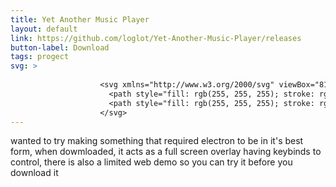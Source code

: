 ```yaml
---
title: Yet Another Music Player
layout: default
link: https://github.com/loglot/Yet-Another-Music-Player/releases
button-label: Download
tags: progect
svg: > 
   
                    <svg xmlns="http://www.w3.org/2000/svg" viewBox="81.7353 103.8516 354.4928 306.3983" width="100px" >
                      <path style="fill: rgb(255, 255, 255); stroke: rgb(255, 255, 255);" d="M 84.818 320.6 C 84.818 320.6 131.688 252.883 162.242 306.346 C 192.795 359.809 162.512 193.247 181.39 178.95 C 181.39 178.95 321.018 145.287 344.865 136.303 C 368.712 127.319 356.31 166.049 336.94 170.531 C 317.569 175.013 202.274 200.862 202.274 200.862 C 202.274 200.862 202.364 299.08 203.877 348.284 C 205.39 397.488 172.977 411.631 138.237 410.146 C 103.496 408.661 71.513 388.19 84.818 320.6 Z"/>
                      <path style="fill: rgb(255, 255, 255); stroke: rgb(255, 255, 255);" d="M 235.562 284.85 C 235.562 284.85 282.433 219.403 312.986 270.596 C 343.539 321.789 313.256 152.126 332.134 143.2 C 332.134 143.2 392.751 114.138 416.598 105.148 C 440.445 96.168 442.496 136.623 423.126 141.105 C 403.755 145.587 353.018 165.112 353.018 165.112 C 353.018 165.112 353.108 263.33 354.621 312.534 C 356.134 361.738 323.721 375.881 288.981 374.396 C 254.24 372.911 222.257 352.44 235.562 284.85 Z"/>
                    </svg> 
---
```

wanted to try making something that required electron to be in it's best form, when dowmloaded, it acts as a full screen overlay having keybinds to control, there is also a limited web demo so you can try it before you download it
